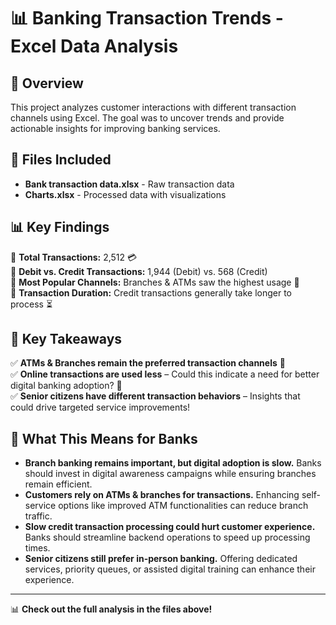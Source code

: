 # 📊 Banking Transaction Trends - Excel Data Analysis

## 🔹 Overview  
This project analyzes customer interactions with different transaction channels using Excel. The goal was to uncover trends and provide actionable insights for improving banking services.

## 📂 Files Included  
- **Bank transaction data.xlsx** - Raw transaction data  
- **Charts.xlsx** - Processed data with visualizations  

## 📊 Key Findings  
🔹 **Total Transactions:** 2,512 💳  
🔹 **Debit vs. Credit Transactions:** 1,944 (Debit) vs. 568 (Credit)  
🔹 **Most Popular Channels:** Branches & ATMs saw the highest usage 📌  
🔹 **Transaction Duration:** Credit transactions generally take longer to process ⏳  

## 📌 Key Takeaways  
✅ **ATMs & Branches remain the preferred transaction channels** 🚀  
✅ **Online transactions are used less** – Could this indicate a need for better digital banking adoption? 🤔  
✅ **Senior citizens have different transaction behaviors** – Insights that could drive targeted service improvements!  

## 🏦 What This Means for Banks  
- **Branch banking remains important, but digital adoption is slow.** Banks should invest in digital awareness campaigns while ensuring branches remain efficient.  
- **Customers rely on ATMs & branches for transactions.** Enhancing self-service options like improved ATM functionalities can reduce branch traffic.  
- **Slow credit transaction processing could hurt customer experience.** Banks should streamline backend operations to speed up processing times.  
- **Senior citizens still prefer in-person banking.** Offering dedicated services, priority queues, or assisted digital training can enhance their experience.  

---

📊 **Check out the full analysis in the files above!**  
